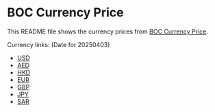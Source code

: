 # BOC Currency Price

This README file shows the currency prices from [BOC Currency Price](https://www.boc.cn/sourcedb/whpj/).

Currency links: (Date for 20250403)

- [USD](https://bocurrencyprice.techina.science/BOC_CURRENCY_PRICE/USD/20250403.json)
- [AED](https://bocurrencyprice.techina.science/BOC_CURRENCY_PRICE/AED/20250403.json)
- [HKD](https://bocurrencyprice.techina.science/BOC_CURRENCY_PRICE/HKD/20250403.json)
- [EUR](https://bocurrencyprice.techina.science/BOC_CURRENCY_PRICE/EUR/20250403.json)
- [GBP](https://bocurrencyprice.techina.science/BOC_CURRENCY_PRICE/GBP/20250403.json)
- [JPY](https://bocurrencyprice.techina.science/BOC_CURRENCY_PRICE/JPY/20250403.json)
- [SAR](https://bocurrencyprice.techina.science/BOC_CURRENCY_PRICE/SAR/20250403.json)
